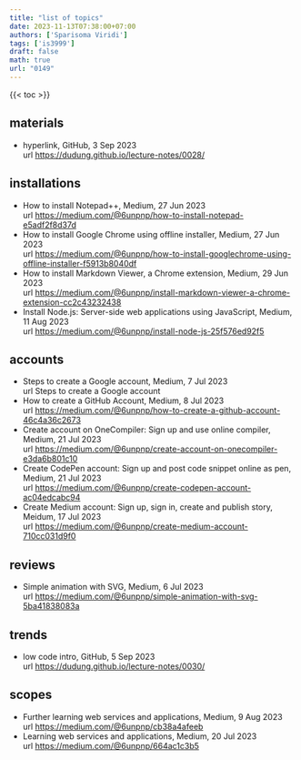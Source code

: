 ```yaml
---
title: "list of topics"
date: 2023-11-13T07:38:00+07:00
authors: ['Sparisoma Viridi']
tags: ['is3999']
draft: false
math: true
url: "0149"
---
```

{{< toc >}}


## materials
+ hyperlink, GitHub, 3 Sep 2023 \
url https://dudung.github.io/lecture-notes/0028/


## installations
+ How to install Notepad++, Medium, 27 Jun 2023 \
url https://medium.com/@6unpnp/how-to-install-notepad-e5adf2f8d37d
+ How to install Google Chrome using offline installer, Medium, 27 Jun 2023 \
url https://medium.com/@6unpnp/how-to-install-googlechrome-using-offline-installer-f5913b8040df
+ How to install Markdown Viewer, a Chrome extension, Medium, 29 Jun 2023 \
url https://medium.com/@6unpnp/install-markdown-viewer-a-chrome-extension-cc2c43232438
+ Install Node.js: Server-side web applications using JavaScript, Medium, 11 Aug 2023 \
url https://medium.com/@6unpnp/install-node-js-25f576ed92f5


## accounts
+ Steps to create a Google account, Medium, 7 Jul 2023 \
url Steps to create a Google account
+ How to create a GitHub Account, Medium, 8 Jul 2023 \
url https://medium.com/@6unpnp/how-to-create-a-github-account-46c4a36c2673
+ Create account on OneCompiler: Sign up and use online compiler, Medium, 21 Jul 2023 \
url https://medium.com/@6unpnp/create-account-on-onecompiler-e3da6b801c10
+ Create CodePen account: Sign up and post code snippet online as pen, Medium, 21 Jul 2023 \
url https://medium.com/@6unpnp/create-codepen-account-ac04edcabc94
+ Create Medium account: Sign up, sign in, create and publish story, Meidum, 17 Jul 2023 \
url https://medium.com/@6unpnp/create-medium-account-710cc031d9f0


## reviews
+ Simple animation with SVG, Medium, 6 Jul 2023 \
url https://medium.com/@6unpnp/simple-animation-with-svg-5ba41838083a


## trends
+ low code intro, GitHub, 5 Sep 2023 \
url https://dudung.github.io/lecture-notes/0030/


## scopes
+ Further learning web services and applications, Medium, 9 Aug 2023 \
url https://medium.com/@6unpnp/cb38a4afeeb
+ Learning web services and applications, Medium, 20 Jul 2023 \
url https://medium.com/@6unpnp/664ac1c3b5
